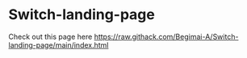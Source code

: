 # Switch-landing-page
Check out this page here https://raw.githack.com/Begimai-A/Switch-landing-page/main/index.html
